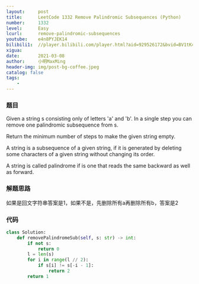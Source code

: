 ```yaml
---
layout:     post
title:      LeetCode 1332 Remove Palindromic Subsequences (Python)
number:     1332
level:      Easy
lcurl:      remove-palindromic-subsequences
youtube:    e4n8PYJEK14
bilibili1:  //player.bilibili.com/player.html?aid=929526172&bvid=BV1tK4y1D7aV&cid=308004791&page=1
xigua:      
date:       2021-03-08
author:     小明MaxMing
header-img: img/post-bg-coffee.jpeg
catalog: false
tags:
    - 
---
```


### 题目

Given a string s consisting only of letters 'a' and 'b'. In a single step you can remove one palindromic subsequence from s.

Return the minimum number of steps to make the given string empty.

A string is a subsequence of a given string, if it is generated by deleting some characters of a given string without changing its order.

A string is called palindrome if is one that reads the same backward as well as forward.

### 解题思路

如果是回文字符串答案是1，如果不是，先删除所有a再删除所有b，答案是2

### 代码
```python
class Solution:
    def removePalindromeSub(self, s: str) -> int:
        if not s:
            return 0
        l = len(s)
        for i in range(l // 2):
            if s[i] != s[-i - 1]:
                return 2
        return 1
```
